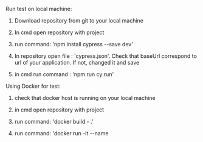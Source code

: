 Run test on local machine:

1) Download repository from git to your local machine

2) In cmd open repository with project 

3) run command: 'npm install cypress --save dev'  

4) In repository open file : 'cypress.json'. Check that baseUrl correspond to url of your application. If not, changed it and save

5) in cmd run command : 'npm run cy:run'



Using Docker for test:

1) check that docker host is running on your local machine

2) in cmd open repository with project

3) run command: 'docker build - <name of your immage> .'

4) run command: 'docker run -it --name <name of container> <name of image>
